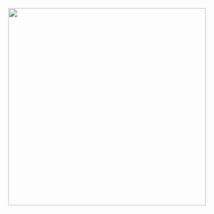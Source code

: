 <img src="https://gitlab.lnu.se/jg223fp/thermal-sensor-drone/-/blob/master/Circuit%20diagram.png" width="400"/>
